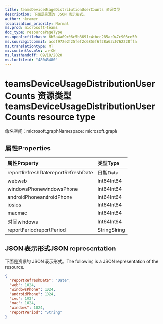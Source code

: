```yaml
---
title: teamsDeviceUsageDistributionUserCounts 资源类型
description: 下面是资源的 JSON 表示形式。
author: nkramer
localization_priority: Normal
ms.prod: microsoft-teams
doc_type: resourcePageType
ms.openlocfilehash: 6b5a4a09c96c5b3691c4cbcc285ac947c903ce50
ms.sourcegitcommit: acdf972e2f25fef2c6855f6f28a63c0762228ffa
ms.translationtype: MT
ms.contentlocale: zh-CN
ms.lasthandoff: 09/18/2020
ms.locfileid: "48046480"
---
```

# <a name="teamsdeviceusagedistributionusercounts-resource-type"></a><span data-ttu-id="94f83-103">teamsDeviceUsageDistributionUserCounts 资源类型</span><span class="sxs-lookup"><span data-stu-id="94f83-103">teamsDeviceUsageDistributionUserCounts resource type</span></span>

<span data-ttu-id="94f83-104">命名空间：microsoft.graph</span><span class="sxs-lookup"><span data-stu-id="94f83-104">Namespace: microsoft.graph</span></span>

## <a name="properties"></a><span data-ttu-id="94f83-105">属性</span><span class="sxs-lookup"><span data-stu-id="94f83-105">Properties</span></span>

| <span data-ttu-id="94f83-106">属性</span><span class="sxs-lookup"><span data-stu-id="94f83-106">Property</span></span>          | <span data-ttu-id="94f83-107">类型</span><span class="sxs-lookup"><span data-stu-id="94f83-107">Type</span></span>   |
| :---------------- | :----- |
| <span data-ttu-id="94f83-108">reportRefreshDate</span><span class="sxs-lookup"><span data-stu-id="94f83-108">reportRefreshDate</span></span> | <span data-ttu-id="94f83-109">日期</span><span class="sxs-lookup"><span data-stu-id="94f83-109">Date</span></span>   |
| <span data-ttu-id="94f83-110">web</span><span class="sxs-lookup"><span data-stu-id="94f83-110">web</span></span>               | <span data-ttu-id="94f83-111">Int64</span><span class="sxs-lookup"><span data-stu-id="94f83-111">Int64</span></span>  |
| <span data-ttu-id="94f83-112">windowsPhone</span><span class="sxs-lookup"><span data-stu-id="94f83-112">windowsPhone</span></span>      | <span data-ttu-id="94f83-113">Int64</span><span class="sxs-lookup"><span data-stu-id="94f83-113">Int64</span></span>  |
| <span data-ttu-id="94f83-114">androidPhone</span><span class="sxs-lookup"><span data-stu-id="94f83-114">androidPhone</span></span>      | <span data-ttu-id="94f83-115">Int64</span><span class="sxs-lookup"><span data-stu-id="94f83-115">Int64</span></span>  |
| <span data-ttu-id="94f83-116">ios</span><span class="sxs-lookup"><span data-stu-id="94f83-116">ios</span></span>               | <span data-ttu-id="94f83-117">Int64</span><span class="sxs-lookup"><span data-stu-id="94f83-117">Int64</span></span>  |
| <span data-ttu-id="94f83-118">mac</span><span class="sxs-lookup"><span data-stu-id="94f83-118">mac</span></span>               | <span data-ttu-id="94f83-119">Int64</span><span class="sxs-lookup"><span data-stu-id="94f83-119">Int64</span></span>  |
| <span data-ttu-id="94f83-120">时间</span><span class="sxs-lookup"><span data-stu-id="94f83-120">windows</span></span>           | <span data-ttu-id="94f83-121">Int64</span><span class="sxs-lookup"><span data-stu-id="94f83-121">Int64</span></span>  |
| <span data-ttu-id="94f83-122">reportPeriod</span><span class="sxs-lookup"><span data-stu-id="94f83-122">reportPeriod</span></span>      | <span data-ttu-id="94f83-123">String</span><span class="sxs-lookup"><span data-stu-id="94f83-123">String</span></span> |

## <a name="json-representation"></a><span data-ttu-id="94f83-124">JSON 表示形式</span><span class="sxs-lookup"><span data-stu-id="94f83-124">JSON representation</span></span>

<span data-ttu-id="94f83-125">下面是资源的 JSON 表示形式。</span><span class="sxs-lookup"><span data-stu-id="94f83-125">The following is a JSON representation of the resource.</span></span>

<!-- {
  "blockType": "resource",
  "@odata.type": "microsoft.graph.teamsDeviceUsageDistributionUserCounts"
} -->

```json
{
  "reportRefreshDate": "Date", 
  "web": 1024, 
  "windowsPhone": 1024, 
  "androidPhone": 1024, 
  "ios": 1024, 
  "mac": 1024, 
  "windows": 1024, 
  "reportPeriod": "String"
}
```



